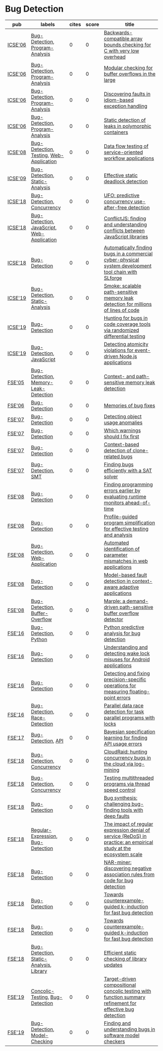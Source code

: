 # Bug Detection

|pub|labels|cites|score|title|
|---|------|-----|-----|-----|
|[ICSE'06](https://dblp.org/db/conf/icse/icse2006.html)|[Bug-Detection](Bug-Detection.md), [Program-Analysis](Program-Analysis.md)|0|0|[Backwards-compatible array bounds checking for C with very low overhead](https://scholar.google.com/scholar?q=Backwards-compatible+array+bounds+checking+for+C+with+very+low+overhead)|
|[ICSE'06](https://dblp.org/db/conf/icse/icse2006.html)|[Bug-Detection](Bug-Detection.md), [Program-Analysis](Program-Analysis.md)|0|0|[Modular checking for buffer overflows in the large](https://scholar.google.com/scholar?q=Modular+checking+for+buffer+overflows+in+the+large)|
|[ICSE'06](https://dblp.org/db/conf/icse/icse2006.html)|[Bug-Detection](Bug-Detection.md), [Program-Analysis](Program-Analysis.md)|0|0|[Discovering faults in idiom-based exception handling](https://scholar.google.com/scholar?q=Discovering+faults+in+idiom-based+exception+handling)|
|[ICSE'06](https://dblp.org/db/conf/icse/icse2006.html)|[Bug-Detection](Bug-Detection.md), [Program-Analysis](Program-Analysis.md)|0|0|[Static detection of leaks in polymorphic containers](https://scholar.google.com/scholar?q=Static+detection+of+leaks+in+polymorphic+containers)|
|[ICSE'08](https://dblp.org/db/conf/icse/icse2008.html)|[Bug-Detection](Bug-Detection.md), [Testing](Testing.md), [Web-Application](Web-Application.md)|0|0|[Data flow testing of service-oriented workflow applications](https://scholar.google.com/scholar?q=Data+flow+testing+of+service-oriented+workflow+applications)|
|[ICSE'09](https://dblp.org/db/conf/icse/icse2009.html)|[Bug-Detection](Bug-Detection.md), [Static-Analysis](Static-Analysis.md)|0|0|[Effective static deadlock detection](https://scholar.google.com/scholar?q=Effective+static+deadlock+detection)|
|[ICSE'18](https://dblp.org/db/conf/icse/icse2018.html)|[Bug-Detection](Bug-Detection.md), [Concurrency](Concurrency.md)|0|0|[UFO: predictive concurrency use-after-free detection](https://scholar.google.com/scholar?q=UFO%3A+predictive+concurrency+use-after-free+detection)|
|[ICSE'18](https://dblp.org/db/conf/icse/icse2018.html)|[Bug-Detection](Bug-Detection.md), [JavaScript](JavaScript.md), [Web-Application](Web-Application.md)|0|0|[ConflictJS: finding and understanding conflicts between JavaScript libraries](https://scholar.google.com/scholar?q=ConflictJS%3A+finding+and+understanding+conflicts+between+JavaScript+libraries)|
|[ICSE'18](https://dblp.org/db/conf/icse/icse2018.html)|[Bug-Detection](Bug-Detection.md)|0|0|[Automatically finding bugs in a commercial cyber-physical system development tool chain with SLforge](https://scholar.google.com/scholar?q=Automatically+finding+bugs+in+a+commercial+cyber-physical+system+development+tool+chain+with+SLforge)|
|[ICSE'19](https://dblp.org/db/conf/icse/icse2019.html)|[Bug-Detection](Bug-Detection.md), [Static-Analysis](Static-Analysis.md)|0|0|[Smoke: scalable path-sensitive memory leak detection for millions of lines of code](https://scholar.google.com/scholar?q=Smoke%3A+scalable+path-sensitive+memory+leak+detection+for+millions+of+lines+of+code)|
|[ICSE'19](https://dblp.org/db/conf/icse/icse2019.html)|[Bug-Detection](Bug-Detection.md)|0|0|[Hunting for bugs in code coverage tools via randomized differential testing](https://scholar.google.com/scholar?q=Hunting+for+bugs+in+code+coverage+tools+via+randomized+differential+testing)|
|[ICSE'19](https://dblp.org/db/conf/icse/icse2019.html)|[Bug-Detection](Bug-Detection.md), [JavaScript](JavaScript.md)|0|0|[Detecting atomicity violations for event-driven Node.js applications](https://scholar.google.com/scholar?q=Detecting+atomicity+violations+for+event-driven+Node.js+applications)|
|[FSE'05](https://dblp.org/db/conf/sigsoft/fse2005.html)|[Bug-Detection](Bug-Detection.md), [Memory-Leak-Detection](Memory-Leak-Detection.md)|0|0|[Context- and path-sensitive memory leak detection](https://scholar.google.com/scholar?q=Context-+and+path-sensitive+memory+leak+detection)|
|[FSE'06](https://dblp.org/db/conf/sigsoft/fse2006.html)|[Bug-Detection](Bug-Detection.md)|0|0|[Memories of bug fixes](https://scholar.google.com/scholar?q=Memories+of+bug+fixes)|
|[FSE'07](https://dblp.org/db/conf/sigsoft/fse2007.html)|[Bug-Detection](Bug-Detection.md)|0|0|[Detecting object usage anomalies](https://scholar.google.com/scholar?q=Detecting+object+usage+anomalies)|
|[FSE'07](https://dblp.org/db/conf/sigsoft/fse2007.html)|[Bug-Detection](Bug-Detection.md)|0|0|[Which warnings should I fix first](https://scholar.google.com/scholar?q=Which+warnings+should+I+fix+first)|
|[FSE'07](https://dblp.org/db/conf/sigsoft/fse2007.html)|[Bug-Detection](Bug-Detection.md)|0|0|[Context-based detection of clone-related bugs](https://scholar.google.com/scholar?q=Context-based+detection+of+clone-related+bugs)|
|[FSE'07](https://dblp.org/db/conf/sigsoft/fse2007.html)|[Bug-Detection](Bug-Detection.md), [SMT](SMT.md)|0|0|[Finding bugs efficiently with a SAT solver](https://scholar.google.com/scholar?q=Finding+bugs+efficiently+with+a+SAT+solver)|
|[FSE'08](https://dblp.org/db/conf/sigsoft/fse2008.html)|[Bug-Detection](Bug-Detection.md)|0|0|[Finding programming errors earlier by evaluating runtime monitors ahead-of-time](https://scholar.google.com/scholar?q=Finding+programming+errors+earlier+by+evaluating+runtime+monitors+ahead-of-time)|
|[FSE'08](https://dblp.org/db/conf/sigsoft/fse2008.html)|[Bug-Detection](Bug-Detection.md)|0|0|[Profile-guided program simplification for effective testing and analysis](https://scholar.google.com/scholar?q=Profile-guided+program+simplification+for+effective+testing+and+analysis)|
|[FSE'08](https://dblp.org/db/conf/sigsoft/fse2008.html)|[Bug-Detection](Bug-Detection.md), [Web-Application](Web-Application.md)|0|0|[Automated identification of parameter mismatches in web applications](https://scholar.google.com/scholar?q=Automated+identification+of+parameter+mismatches+in+web+applications)|
|[FSE'08](https://dblp.org/db/conf/sigsoft/fse2008.html)|[Bug-Detection](Bug-Detection.md)|0|0|[Model-based fault detection in context-aware adaptive applications](https://scholar.google.com/scholar?q=Model-based+fault+detection+in+context-aware+adaptive+applications)|
|[FSE'08](https://dblp.org/db/conf/sigsoft/fse2008.html)|[Bug-Detection](Bug-Detection.md), [Buffer-Overflow](Buffer-Overflow.md)|0|0|[Marple: a demand-driven path-sensitive buffer overflow detector](https://scholar.google.com/scholar?q=Marple%3A+a+demand-driven+path-sensitive+buffer+overflow+detector)|
|[FSE'16](https://dblp.org/db/conf/sigsoft/fse2016.html)|[Bug-Detection](Bug-Detection.md), [Python](Python.md)|0|0|[Python predictive analysis for bug detection](https://scholar.google.com/scholar?q=Python+predictive+analysis+for+bug+detection)|
|[FSE'16](https://dblp.org/db/conf/sigsoft/fse2016.html)|[Bug-Detection](Bug-Detection.md)|0|0|[Understanding and detecting wake lock misuses for Android applications](https://scholar.google.com/scholar?q=Understanding+and+detecting+wake+lock+misuses+for+Android+applications)|
|[FSE'16](https://dblp.org/db/conf/sigsoft/fse2016.html)|[Bug-Detection](Bug-Detection.md)|0|0|[Detecting and fixing precision-specific operations for measuring floating-point errors](https://scholar.google.com/scholar?q=Detecting+and+fixing+precision-specific+operations+for+measuring+floating-point+errors)|
|[FSE'16](https://dblp.org/db/conf/sigsoft/fse2016.html)|[Bug-Detection](Bug-Detection.md), [Race-Detection](Race-Detection.md)|0|0|[Parallel data race detection for task parallel programs with locks](https://scholar.google.com/scholar?q=Parallel+data+race+detection+for+task+parallel+programs+with+locks)|
|[FSE'17](https://dblp.org/db/conf/sigsoft/fse2017.html)|[Bug-Detection](Bug-Detection.md), [API](API.md)|0|0|[Bayesian specification learning for finding API usage errors](https://scholar.google.com/scholar?q=Bayesian+specification+learning+for+finding+API+usage+errors)|
|[FSE'18](https://dblp.org/db/conf/sigsoft/fse2018.html)|[Bug-Detection](Bug-Detection.md), [Concurrency](Concurrency.md)|0|0|[CloudRaid: hunting concurrency bugs in the cloud via log-mining](https://scholar.google.com/scholar?q=CloudRaid%3A+hunting+concurrency+bugs+in+the+cloud+via+log-mining)|
|[FSE'18](https://dblp.org/db/conf/sigsoft/fse2018.html)|[Bug-Detection](Bug-Detection.md), [Concurrency](Concurrency.md)|0|0|[Testing multithreaded programs via thread speed control](https://scholar.google.com/scholar?q=Testing+multithreaded+programs+via+thread+speed+control)|
|[FSE'18](https://dblp.org/db/conf/sigsoft/fse2018.html)|[Bug-Detection](Bug-Detection.md)|0|0|[Bug synthesis: challenging bug-finding tools with deep faults](https://scholar.google.com/scholar?q=Bug+synthesis%3A+challenging+bug-finding+tools+with+deep+faults)|
|[FSE'18](https://dblp.org/db/conf/sigsoft/fse2018.html)|[Regular-Expression](Regular-Expression.md), [Bug-Detection](Bug-Detection.md)|0|0|[The impact of regular expression denial of service (ReDoS) in practice: an empirical study at the ecosystem scale](https://scholar.google.com/scholar?q=The+impact+of+regular+expression+denial+of+service+%28ReDoS%29+in+practice%3A+an+empirical+study+at+the+ecosystem+scale)|
|[FSE'18](https://dblp.org/db/conf/sigsoft/fse2018.html)|[Bug-Detection](Bug-Detection.md)|0|0|[NAR-miner: discovering negative association rules from code for bug detection](https://scholar.google.com/scholar?q=NAR-miner%3A+discovering+negative+association+rules+from+code+for+bug+detection)|
|[FSE'18](https://dblp.org/db/conf/sigsoft/fse2018.html)|[Bug-Detection](Bug-Detection.md)|0|0|[Towards counterexample-guided k-induction for fast bug detection](https://scholar.google.com/scholar?q=Towards+counterexample-guided+k-induction+for+fast+bug+detection)|
|[FSE'18](https://dblp.org/db/conf/sigsoft/fse2018.html)|[Bug-Detection](Bug-Detection.md)|0|0|[Towards counterexample-guided k-induction for fast bug detection](https://scholar.google.com/scholar?q=Towards+counterexample-guided+k-induction+for+fast+bug+detection)|
|[FSE'18](https://dblp.org/db/conf/sigsoft/fse2018.html)|[Bug-Detection](Bug-Detection.md), [Static-Analysis](Static-Analysis.md), [Library](Library.md)|0|0|[Efficient static checking of library updates](https://scholar.google.com/scholar?q=Efficient+static+checking+of+library+updates)|
|[FSE'19](https://dblp.org/db/conf/sigsoft/fse2019.html)|[Concolic-Testing](Concolic-Testing.md), [Bug-Detection](Bug-Detection.md)|0|0|[Target-driven compositional concolic testing with function summary refinement for effective bug detection](https://scholar.google.com/scholar?q=Target-driven+compositional+concolic+testing+with+function+summary+refinement+for+effective+bug+detection)|
|[FSE'19](https://dblp.org/db/conf/sigsoft/fse2019.html)|[Bug-Detection](Bug-Detection.md), [Model-Checking](Model-Checking.md)|0|0|[Finding and understanding bugs in software model checkers](https://scholar.google.com/scholar?q=Finding+and+understanding+bugs+in+software+model+checkers)|
